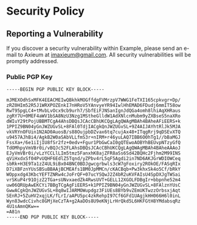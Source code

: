 # Security Policy

## Reporting a Vulnerability

If you discover a security vulnerability within Example, please send an e-mail
to Axieum at imaxieum@gmail.com. All security vulnerabilities will be promptly
addressed.

### Public PGP Key

```asc
-----BEGIN PGP PUBLIC KEY BLOCK-----

mJMEXOdhSxMFK4EEACMEIwQBkhkMOGffdgFVMrzpV7WWG1FeTXI165cpkvgr+Dp/
zRZ0HIm52R5J1WRXPOZEnkI7nHRoV5YAnvyeYR94IwlHhEMAD6FDudj6mmIT58ow
RwT95pgLC4+tMvbLvOcx9cb9urh7/SbfEiFJNSanIgnJdQGa4omh8lhiAqXHRaus
zgRY7U+0MEF4aWV1bSA8NzU3Nzg1MStheGlldW1AdXNlcnMubm9yZXBseS5naXRo
dWIuY29tPojUBBMTCgA4AhsDBQsJCAcCBhUKCQgLAgQWAgMBAh4BAheAFiEERS+k
1PPIZ9BN04yGnJWZUGvSL+8FAl0TdjIACgkQnJWZUGvSL+9Z4AIJAYhtRlJk5MJA
vkVRYnOFUin1N2AD0AuosB/s88OujpbDZvax6tq7cujAx48+ITqgRrj9qDSEvXTQ
u9457AJhBi4/AgkB2W0aSAbVLLfmS3r+nIRM+r46yuLAQ7IBB6O0hTg1//bBaMGJ
FssXa+/6e1iIjIU8fSr2fz+0edv+Fgur1PbGwCaI0gQTEwoAOBYhBEUvpNTzyGfQ
TdOMhpyVmVBr0i/vBQJc52FLAhsDBQsJCAcCBhUKCQgLAgQWAgMBAh4BAheAAAoJ
EJyVmVBr0i/vLzYCCLlLIm5tmz5FanxhK8ajZFR8aSs6Sd42BQHc2Fjhm2M99INS
qViHxdxSf04PvUQHF6EdlZ5Tqnd/yZPbv4rL5qF5Agdi2in7ND6AKJGrWDIOWCeq
sbRk+H3E9Ta1zZ4UL9iBx04BNC0BDJgwcgrbwls3cW7gFoxiry2ROkOE/FASqRIx
D7iXBFznYUsSBSuBBAAjBCMEAfs1BM0JpMMCn/cKACBqb+Pw3khxSk4o5Cf/bRkY
WOppxdg43KbcYEFTZNRw4cJoFrQF+07ucYSQwJ2Z4bR2uKVFAIsU4SpDXJgTWSai
vrSKuP4r91OjzZ2TGa+sUNvxaedZk4RwsUVT+GELL12XGOLFDBgIr+bbpnhe52m4
uw06QRUpAwEKCYi7BBgTCgAgFiEERS+k1PPIZ9BN04yGnJWZUGvSL+8FAlznYUsC
GwwACgkQnJWZUGvSL+8q8wIJARMOWupdgz3FiUEs8BYb9vZEmUKTwzzOrbsxjAqt
SEnRJ+5ZuHV2xqjLK/fLrI/aAPU5pc4zkRehpI97Cf6GFd1UAgjkHH066H6l0inL
Wyn83wdcCivhc8GMjXeCzTA+g2AaDOs8U9eKNjLrHrQkd5L6HKFGtH8YMdabsqRz
4U1sAmnQKw==
=A81n
-----END PGP PUBLIC KEY BLOCK-----
```
